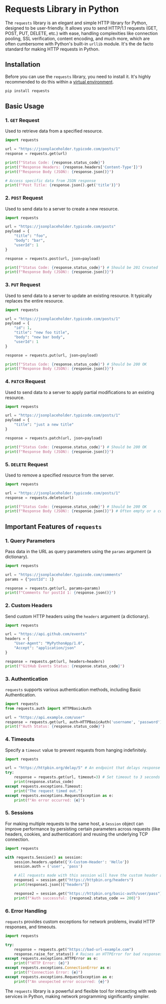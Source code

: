 # Requests Library in Python

The `requests` library is an elegant and simple HTTP library for Python, designed to be user-friendly. It allows you to send HTTP/1.1 requests (GET, POST, PUT, DELETE, etc.) with ease, handling complexities like connection pooling, SSL verification, content encoding, and much more, which are often cumbersome with Python's built-in `urllib` module. It's the de facto standard for making HTTP requests in Python.

## Installation

Before you can use the `requests` library, you need to install it. It's highly recommended to do this within a [virtual environment](V2-PyAssignment/virtual_environments_pip.md).

```bash
pip install requests
```

## Basic Usage

### 1. `GET` Request

Used to retrieve data from a specified resource.

```python
import requests

url = "https://jsonplaceholder.typicode.com/posts/1"
response = requests.get(url)

print(f"Status Code: {response.status_code}")
print(f"Response Headers: {response.headers['Content-Type']}")
print(f"Response Body (JSON): {response.json()}")

# Access specific data from JSON response
print(f"Post Title: {response.json().get('title')}")
```

### 2. `POST` Request

Used to send data to a server to create a new resource.

```python
import requests

url = "https://jsonplaceholder.typicode.com/posts"
payload = {
    "title": "foo",
    "body": "bar",
    "userId": 1
}

response = requests.post(url, json=payload)

print(f"Status Code: {response.status_code}") # Should be 201 Created
print(f"Response Body (JSON): {response.json()}")
```

### 3. `PUT` Request

Used to send data to a server to update an existing resource. It typically replaces the entire resource.

```python
import requests

url = "https://jsonplaceholder.typicode.com/posts/1"
payload = {
    "id": 1,
    "title": "new foo title",
    "body": "new bar body",
    "userId": 1
}

response = requests.put(url, json=payload)

print(f"Status Code: {response.status_code}") # Should be 200 OK
print(f"Response Body (JSON): {response.json()}")
```

### 4. `PATCH` Request

Used to send data to a server to apply partial modifications to an existing resource.

```python
import requests

url = "https://jsonplaceholder.typicode.com/posts/1"
payload = {
    "title": "just a new title"
}

response = requests.patch(url, json=payload)

print(f"Status Code: {response.status_code}") # Should be 200 OK
print(f"Response Body (JSON): {response.json()}")
```

### 5. `DELETE` Request

Used to remove a specified resource from the server.

```python
import requests

url = "https://jsonplaceholder.typicode.com/posts/1"
response = requests.delete(url)

print(f"Status Code: {response.status_code}") # Should be 200 OK
print(f"Response Body (JSON): {response.json()}") # Often empty or a confirmation
```

## Important Features of `requests`

### 1. Query Parameters

Pass data in the URL as query parameters using the `params` argument (a dictionary).

```python
import requests

url = "https://jsonplaceholder.typicode.com/comments"
params = {"postId": 1}

response = requests.get(url, params=params)
print(f"Comments for postId 1: {response.json()}")
```

### 2. Custom Headers

Send custom HTTP headers using the `headers` argument (a dictionary).

```python
import requests

url = "https://api.github.com/events"
headers = {
    "User-Agent": "MyPythonApp/1.0",
    "Accept": "application/json"
}

response = requests.get(url, headers=headers)
print(f"GitHub Events Status: {response.status_code}")
```

### 3. Authentication

`requests` supports various authentication methods, including Basic Authentication.

```python
import requests
from requests.auth import HTTPBasicAuth

url = "https://api.example.com/user"
response = requests.get(url, auth=HTTPBasicAuth('username', 'password'))
print(f"Auth Status: {response.status_code}")
```

### 4. Timeouts

Specify a `timeout` value to prevent requests from hanging indefinitely.

```python
import requests

url = "https://httpbin.org/delay/5" # An endpoint that delays response by 5 seconds
try:
    response = requests.get(url, timeout=3) # Set timeout to 3 seconds
    print(response.status_code)
except requests.exceptions.Timeout:
    print("The request timed out.")
except requests.exceptions.RequestException as e:
    print(f"An error occurred: {e}")
```

### 5. Sessions

For making multiple requests to the same host, a `Session` object can improve performance by persisting certain parameters across requests (like headers, cookies, and authentication) and reusing the underlying TCP connection.

```python
import requests

with requests.Session() as session:
    session.headers.update({'X-Custom-Header': 'Hello'})
    session.auth = ('user', 'pass')

    # All requests made with this session will have the custom header and auth
    response1 = session.get("https://httpbin.org/headers")
    print(response1.json()["headers"])

    response2 = session.get("https://httpbin.org/basic-auth/user/pass")
    print(f"Auth successful: {response2.status_code == 200}")
```

### 6. Error Handling

`requests` provides custom exceptions for network problems, invalid HTTP responses, and timeouts.

```python
import requests

try:
    response = requests.get("https://bad-url-example.com")
    response.raise_for_status() # Raises an HTTPError for bad responses (4xx or 5xx)
except requests.exceptions.HTTPError as e:
    print(f"HTTP Error: {e}")
except requests.exceptions.ConnectionError as e:
    print(f"Connection Error: {e}")
except requests.exceptions.RequestException as e:
    print(f"An unexpected error occurred: {e}")
```

The `requests` library is a powerful and flexible tool for interacting with web services in Python, making network programming significantly simpler.
